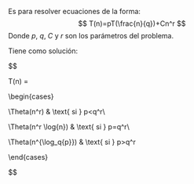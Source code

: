 

Es para resolver ecuaciones de la forma: 
$$
T(n)=pT(\frac{n}{q})+Cn^r
$$
Donde $p$, $q$, $C$ y $r$ son los parámetros del problema. 

Tiene como solución: 

$$

T(n) =

\begin{cases}

\Theta(n^r) & \text{ si } p<q^r\\

\Theta(n^r \log{n}) & \text{ si } p=q^r\\

\Theta(n^{\log_q{p}}) & \text{ si } p>q^r

\end{cases}

$$